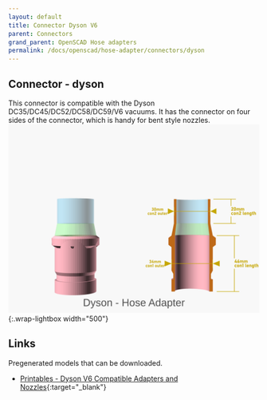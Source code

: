 ```yaml
---
layout: default
title: Connector Dyson V6
parent: Connectors
grand_parent: OpenSCAD Hose adapters
permalink: /docs/openscad/hose-adapter/connectors/dyson
---
```

## Connector - dyson
This connector is compatible with the Dyson DC35/DC45/DC52/DC58/DC59/V6 vacuums. It has the connector on four sides of the connector, which is handy for bent style nozzles.<br>
![dyson](/assets/openscad/hose-adapters/vacuum_hose_adapter-dyson_demo_text.gif){:.wrap-lightbox width="500"}<br>

## Links
Pregenerated models that can be downloaded.
 - [Printables - Dyson V6 Compatible Adapters and Nozzles](https://www.printables.com/model/303766-dyson-v6-hose-attachments-and-nozzles){:target="_blank"} 
